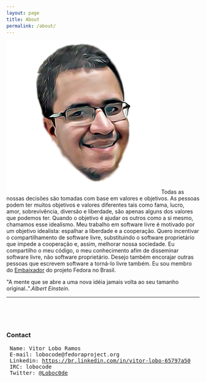 ```yaml
---
layout: page
title: About
permalink: /about/
---
```



<spam id="gravatar"><img src="https://raw.githubusercontent.com/lobocode/lobocode.github.io/master/media/gravatar/vitorlobo.png" alt="https://raw.githubusercontent.com/lobocode/lobocode.github.io/master/media/gravatar/vitorlobo.png"> </spam>
Todas as nossas decisões são tomadas com base em valores e objetivos. As pessoas podem ter muitos objetivos e valores diferentes tais como fama, lucro, amor, sobrevivência, diversão e liberdade, são apenas alguns dos valores que podemos ter. Quando o objetivo é ajudar os outros como a si mesmo, chamamos esse idealismo. Meu trabalho em software livre é motivado por um objetivo idealista: espalhar a liberdade e a cooperação. Quero incentivar o compartilhamento de software livre, substituindo o software proprietário que impede a cooperação e, assim, melhorar nossa sociedade. Eu compartilho o meu código, o meu conhecimento afim de disseminar software livre, não software proprietário. Desejo também encorajar outras pessoas que escrevem software a torná-lo livre também. Eu sou membro do [Embaixador](https://fedoraproject.org/wiki/User:Lobocode) do projeto Fedora no Brasil.

"A mente que se abre a uma nova idéia jamais volta ao seu tamanho original..".*Albert Einstein*.


---
<br/>
<br/>
<br/>

### Contact
<pre>
 Name: Vitor Lobo Ramos
 E-mail: lobocode@fedoraproject.org 
 Linkedin: <a href="https://br.linkedin.com/in/vitor-lobo-65797a50">https://br.linkedin.com/in/vitor-lobo-65797a50</a>
 IRC: lobocode
 Twitter: <a href="https://twitter.com/loboc0de">@Loboc0de</a>
</pre>

